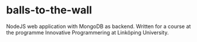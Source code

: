 # balls-to-the-wall

NodeJS web application with MongoDB as backend. 
Written for a course at the programme Innovative Programmering at Linköping University.

